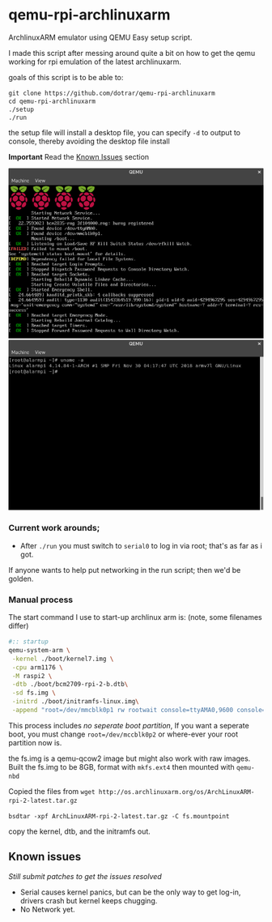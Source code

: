 # qemu-rpi-archlinuxarm
ArchlinuxARM emulator using QEMU Easy setup script.

I made this script after messing around quite a bit on how to get the qemu working for rpi emulation of the latest archlinuxarm.

goals of this script is to be able to:

```console
git clone https://github.com/dotrar/qemu-rpi-archlinuxarm
cd qemu-rpi-archlinuxarm
./setup
./run
```

the setup file will install a desktop file, you can specify `-d` to output to console, thereby avoiding the desktop file install

**Important** Read the [Known Issues](#known-issues) section

![](doc/images/rpi.png)
![](doc/images/arch.png)

### Current work arounds;

* After `./run` you must switch to `serial0` to log in via root; that's as far as i got.

If anyone wants to help put networking in the run script; then we'd be golden.

### Manual process

The start command I use to start-up archlinux arm is: (note, some filenames differ)

```sh
#:: startup
qemu-system-arm \
 -kernel ./boot/kernel7.img \
 -cpu arm1176 \
 -M raspi2 \
 -dtb ./boot/bcm2709-rpi-2-b.dtb\
 -sd fs.img \
 -initrd ./boot/initramfs-linux.img\
 -append "root=/dev/mmcblk0p1 rw rootwait console=ttyAMA0,9600 console=tty1 selinux=0 plymouth.enable=0 smsc95xx.turbo_mode=N dwc_otg.lpm_enable=0 elevator=noop"
```

This process includes *no seperate boot partition*, If you want a seperate boot, you must change
`root=/dev/mccblk0p2` or where-ever your root partition now is.

the fs.img is a qemu-qcow2 image but might also work with raw images.
Built the fs.img to be 8GB, format with `mkfs.ext4`
then mounted with `qemu-nbd`

Copied the files from `wget http://os.archlinuxarm.org/os/ArchLinuxARM-rpi-2-latest.tar.gz`

`bsdtar -xpf ArchLinuxARM-rpi-2-latest.tar.gz -C fs.mountpoint`

copy the kernel, dtb, and the initramfs out.

## Known issues

_Still submit patches to get the issues resolved_

* Serial causes kernel panics, but can be the only way to get log-in, drivers crash but kernel keeps chugging.
* No Network yet.
